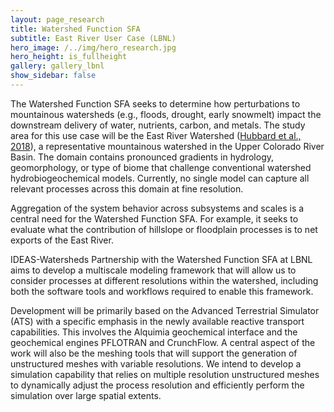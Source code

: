 ```yaml
---
layout: page_research
title: Watershed Function SFA 
subtitle: East River User Case (LBNL)
hero_image: /../img/hero_research.jpg
hero_height: is_fullheight
gallery: gallery_lbnl
show_sidebar: false
---
```



The Watershed Function SFA seeks to determine how perturbations to mountainous watersheds (e.g., floods, drought, early snowmelt) impact the downstream delivery of water, nutrients, carbon, and metals. The study area for this use case will be the East River Watershed ([Hubbard et al., 2018][Hubbard]), a representative mountainous watershed in the Upper Colorado River Basin. The domain contains pronounced gradients in hydrology, geomorphology, or type of biome that challenge conventional watershed hydrobiogeochemical models. Currently, no single model can capture all relevant processes across this domain at fine resolution.

Aggregation of the system behavior across subsystems and scales is a central need for the Watershed Function SFA. For example, it seeks to evaluate what the contribution of hillslope or floodplain processes is to net exports of the East River.

IDEAS-Watersheds Partnership with the Watershed Function SFA at LBNL aims to develop a multiscale modeling framework that will allow us to consider processes at different resolutions within the watershed, including both the software tools and workflows required to enable this framework.

Development will be primarily based on the Advanced Terrestrial Simulator (ATS) with a specific emphasis in the newly available reactive transport capabilities. This involves the Alquimia geochemical interface and the geochemical engines PFLOTRAN and CrunchFlow. A central aspect of the work will also be the meshing tools that will support the generation of unstructured meshes with variable resolutions. We intend to develop a simulation capability that relies on multiple resolution unstructured meshes to dynamically adjust the process resolution and efficiently perform the simulation over large spatial extents.


[Hubbard]: https://acsess.onlinelibrary.wiley.com/doi/full/10.2136/vzj2018.03.0061
[IDEAS]: https://ideas-productivity.org/


